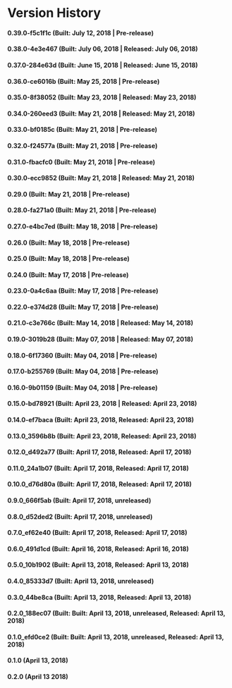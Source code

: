 # Version History


#### 0.39.0-f5c1f1c (Built: July 12, 2018 | Pre-release)

#### 0.38.0-4e3e467 (Built: July 06, 2018 | Released: July 06, 2018)

#### 0.37.0-284e63d (Built: June 15, 2018 | Released: June 15, 2018)

#### 0.36.0-ce6016b (Built: May 25, 2018 | Pre-release)

#### 0.35.0-8f38052 (Built: May 23, 2018 | Released: May 23, 2018)

#### 0.34.0-260eed3 (Built: May 21, 2018 | Released: May 21, 2018)

#### 0.33.0-bf0185c (Built: May 21, 2018 | Pre-release)

#### 0.32.0-f24577a (Built: May 21, 2018 | Pre-release)

#### 0.31.0-fbacfc0 (Built: May 21, 2018 | Pre-release)

#### 0.30.0-ecc9852 (Built: May 21, 2018 | Released: May 21, 2018)

#### 0.29.0 (Built: May 21, 2018 | Pre-release)

#### 0.28.0-fa271a0 (Built: May 21, 2018 | Pre-release)

#### 0.27.0-e4bc7ed (Built: May 18, 2018 | Pre-release)

#### 0.26.0 (Built: May 18, 2018 | Pre-release)

#### 0.25.0 (Built: May 18, 2018 | Pre-release)

#### 0.24.0 (Built: May 17, 2018 | Pre-release)

#### 0.23.0-0a4c6aa (Built: May 17, 2018 | Pre-release)

#### 0.22.0-e374d28 (Built: May 17, 2018 | Pre-release)

#### 0.21.0-c3e766c (Built: May 14, 2018 | Released: May 14, 2018)

#### 0.19.0-3019b28 (Built: May 07, 2018 | Released: May 07, 2018)

#### 0.18.0-6f17360 (Built: May 04, 2018 | Pre-release)

#### 0.17.0-b255769 (Built: May 04, 2018 | Pre-release)

#### 0.16.0-9b01159 (Built: May 04, 2018 | Pre-release)

#### 0.15.0-bd78921 (Built: April 23, 2018 | Released: April 23, 2018)

#### 0.14.0-ef7baca (Built: April 23, 2018, Released: April 23, 2018)

#### 0.13.0_3596b8b (Built: April 23, 2018, Released: April 23, 2018)

#### 0.12.0_d492a77 (Built: April 17, 2018, Released: April 17, 2018)

#### 0.11.0_24a1b07 (Built: April 17, 2018, Released: April 17, 2018)

#### 0.10.0_d76d80a (Built: April 17, 2018, Released: April 17, 2018)

#### 0.9.0_666f5ab (Built: April 17, 2018, unreleased)

#### 0.8.0_d52ded2 (Built: April 17, 2018, unreleased)

#### 0.7.0_ef62e40 (Built: April 17, 2018, Released: April 17, 2018)

#### 0.6.0_491d1cd (Built: April 16, 2018, Released: April 16, 2018)

#### 0.5.0_10b1902 (Built: April 13, 2018, Released: April 13, 2018)

#### 0.4.0_85333d7 (Built: April 13, 2018, unreleased)

#### 0.3.0_44be8ca (Built: April 13, 2018, Released: April 13, 2018)

#### 0.2.0_188ec07 (Built: Built: April 13, 2018, unreleased, Released: April 13, 2018)

#### 0.1.0_efd0ce2 (Built: Built: April 13, 2018, unreleased, Released: April 13, 2018)

####  0.1.0 (April 13, 2018)

####  0.2.0 (April 13 2018)